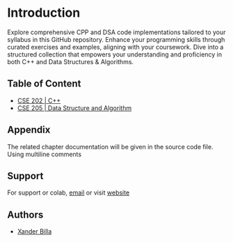 
# Introduction

Explore comprehensive CPP and DSA code implementations tailored to your syllabus in this GitHub repository. Enhance your programming skills through curated exercises and examples, aligning with your coursework. Dive into a structured collection that empowers your understanding and proficiency in both C++ and Data Structures & Algorithms.


## Table of Content

* [CSE 202 | C++](https://github.com/xanderbilla/Data-Structure-and-Algorithm/tree/main/Docs/CSE202/CSE202.md)
* [CSE 205 | Data Structure and Algorithm](https://github.com/xanderbilla/Data-Structure-and-Algorithm/tree/main/Docs/CSE205/CSE205.md)
## Appendix

The related chapter documentation will be given in the source code file. Using multiline comments


## Support

For support or colab, [email](mailto:dev.xanderbilla@gmail.com) or visit [website](https://xanderbilla.com)


## Authors

- [Xander Billa](https://xanderbilla.com)

